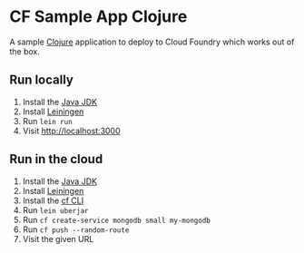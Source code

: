 # CF Sample App Clojure

A sample [Clojure](https://clojure.org/) application to deploy to Cloud Foundry which works out of the box.

## Run locally

1. Install the [Java JDK](http://www.oracle.com/technetwork/java/javase/downloads/index.html)
1. Install [Leiningen](http://leiningen.org/)
1. Run `lein run`
1. Visit [http://localhost:3000](http://localhost:3000)

## Run in the cloud

1. Install the [Java JDK](http://www.oracle.com/technetwork/java/javase/downloads/index.html)
1. Install [Leiningen](http://leiningen.org/)
1. Install the [cf CLI](https://github.com/cloudfoundry/cli#downloads)
1. Run `lein uberjar`
1. Run `cf create-service mongodb small my-mongodb`
1. Run `cf push --random-route`
1. Visit the given URL
